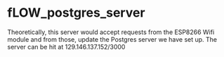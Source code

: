 # fLOW_postgres_server

Theoretically, this server would accept requests from the ESP8266 Wifi module and from those, update the Postgres server we have set up.
The server can be hit at 129.146.137.152/3000
